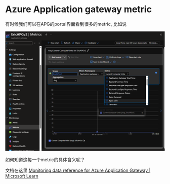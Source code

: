 # Azure Application gateway metric

有时候我们可以在APG的portal界面看到很多的metric, 比如说

![metric](./images/metric.png)

如何知道这每一个metric的具体含义呢？

文档在这里 [Monitoring data reference for Azure Application Gateway | Microsoft Learn](https://learn.microsoft.com/en-us/azure/application-gateway/monitor-application-gateway-reference#metrics-for-application-gateway-v2-sku)

